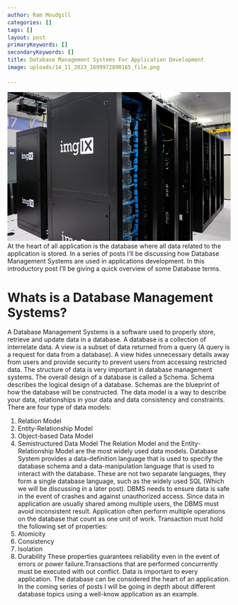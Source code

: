 ```yaml
---
author: Ram Moudgill
categories: []
tags: []
layout: post
primaryKeywords: []
secondaryKeywords: []
title: Database Management Systems For Application Development
image: uploads/14_11_2023_1699972890165_file.png

---
```


![database server](/uploads/14_11_2023_1699972897582_file.png)
At the heart of all application is the database where all data related to the application is stored.
In a series of posts I’ll be discussing how Database Management Systems are used in applications development.
In this introductory post I’ll be giving a quick overview of some Database terms.
# Whats is a Database Management Systems?
A Database Management Systems is a software used to properly store, retrieve and update data in a database. A database is a collection of interrelate data.
A view is a subset of data returned from a query (A query is a request for data from a database). A view hides unnecessary details away from users and provide security to prevent users from accessing restricted data.
The structure of data is very important in database management systems. The overall design of a database is called a Schema. Schema describes the logical design of a database. Schemas are the blueprint of how the database will be constructed.
The data model is a way to describe your data, relationships in your data and data consistency and constraints. There are four type of data models:
1. Relation Model
1. Entity-Relationship Model
1. Object-based Data Model
1. Semistructured Data Model
The Relation Model and the Entity-Relationship Model are the most widely used data models.
Database System provides a data-definition language that is used to specify the database schema and a data-manipulation language that is used to interact with the database. These are not two separate languages, they form a single database language, such as the widely used SQL (Which we will be discussing in a later post).
DBMS needs to ensure data is safe in the event of crashes and against unauthorized access. Since data in application are usually shared among multiple users, the DBMS must avoid inconsistent result.
Application often perform multiple operations on the database that count as one unit of work. Transaction must hold the following set of properties:
1. Atomicity
1. Consistency
1. Isolation
1. Durability
These properties guarantees reliability even in the event of errors or power failure.Transactions that are performed concurrently must be executed with out conflict.
Data is important to every application. The database can be considered the heart of an application.
In the coming series of posts I will be going in depth about different database topics using a well-know application as an example.
